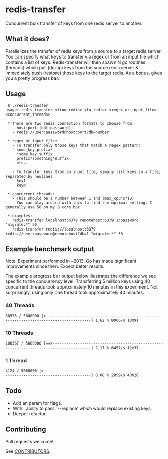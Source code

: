 # redis-transfer

Concurrent bulk transfer of keys from one redis server to another.



## What it does?

Parallelizes the transfer of redis keys from a source to a target redis server. You can specify what keys to transfer via regex or from an input file which contains a list of keys. Redis-transfer will then spawn N go routines (threads) which pull (dump) keys from the source redis server & immediately push (restore) those keys to the target redis. As a bonus, gives you a pretty progress bar.



## Usage

```
 $ ./redis-transfer
usage: redis-transfer <from_redis> <to_redis> <regex_or_input_file> <concurrent_threads>

 * There are two redis connection formats to choose from:
   - host:port:[db[:password]]
   - redis://user:password@host:port?db=number

 * regex_or_input_file:
   - To transfer only those keys that match a regex pattern:
     some_key_prefix*
     *some_key_suffix
     prefix*something*suffix
     etc..

   - To transfer keys from an input file, simply list keys in a file, separated by newlines
     key1
     keyN

 * concurrent_threads:
   - This should be a number between 1 and (max_cpu's*10)
     You can play around with this to find the optimal setting. I generally use 50 on my 8 core box.

 * examples:
   redis-transfer localhost:6379 remotehost:6379:1:password "migrate:*" 50
   redis-transfer redis://localhost:6379 redis://user:password@remotehost?db=1 "migrate:*" 50
```



## Example benchmark output

Note: Experiment performed in ~2013. Go has made significant improvements since then. Expect better results.

The example progress bar output below illustrates the difference we see specific to the concurrency level. Transferring 5 million keys using 40 concurrent threads took approximately 10 minutes in this experiment. Not surprisingly, using only one thread took approximately 40 minutes.

### 40 Threads
```
80973 / 5000000 [>------------------------------------------------------------------------------------------] 1.62 % 8066/s 10m9s
```

### 10 Threads
```
108367 / 5000000 [==>---------------------------------------------------------------------------------------] 2.17 % 6457/s 12m37
```

### 1 Thread
```
4124 / 5000000 [>-------------------------------------------------------------------------------------------] 0.08 % 2059/s 40m26
```



## Todo

- Add an <opts> param for flags.
- With <opts>, ability to pass '--replace' which would replace existing keys.
- Deeper refactor.



## Contributing

Pull requests welcome!

See [CONTRIBUTORS](CONTRIBUTORS.md).
